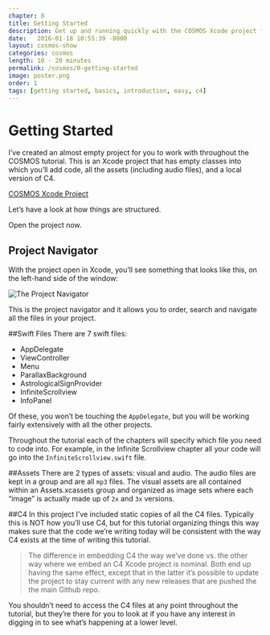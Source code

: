 ```yaml
---
chapter: 0
title: Getting Started
description: Get up and running quickly with the COSMOS Xcode project files.
date:   2016-01-18 10:55:39 -0800
layout: cosmos-show
categories: cosmos
length: 10 - 20 minutes
permalink: /cosmos/0-getting-started
image: poster.png
order: 1
tags: [getting started, basics, introduction, easy, c4]
---
```


# Getting Started

I’ve created an almost empty project for you to work with throughout the COSMOS tutorial. This is an Xcode project that has empty classes into which you’ll add code, all the assets (including audio files), and a local version of C4.

[COSMOS Xcode Project](http://www.c4ios.com/cosmos/CosmosEmpty.zip)

Let’s have a look at how things are structured.

Open the project now.

## Project Navigator
With the project open in Xcode, you’ll see something that looks like this, on the left-hand side of the window:

![The Project Navigator](navigator.png)

This is the project navigator and it allows you to order, search and navigate all the files in your project.

##Swift Files
There are 7 swift files:

* AppDelegate
* ViewController
* Menu
* ParallaxBackground
* AstrologicalSignProvider
* InfiniteScrollview
* InfoPanel

Of these, you won’t be touching the `AppDelegate`, but you will be working fairly extensively with all the other projects.

Throughout the tutorial each of the chapters will specify which file you need to code into. For example, in the Infinite Scrollview chapter all your code will go into the `InfiniteScrollview.swift` file.

##Assets
There are 2 types of assets: visual and audio. The audio files are kept in a group and are all `mp3` files. The visual assets are all contained within an Assets.xcassets group and organized as image sets where each “image” is actually made up of `2x` and `3x` versions.

##C4
In this project I’ve included static copies of all the C4 files. Typically this is NOT how you’ll use C4, but for this tutorial organizing things this way makes sure that the code we’re writing today will be consistent with the way C4 exists at the time of writing this tutorial.

>The difference in embedding C4 the way we’ve done vs. the other way where we embed an C4 Xcode project is nominal. Both end up having the same effect, except that in the latter it’s possible to update the project to stay current with any new releases that are pushed the the main Github repo.

You shouldn’t need to access the C4 files at any point throughout the tutorial, but they’re there for you to look at if you have any interest in digging in to see what’s happening at a lower level.